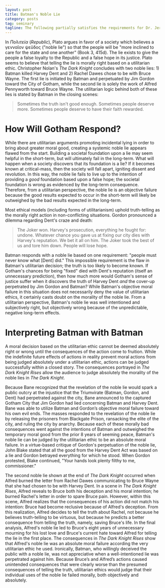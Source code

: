 ```yaml
---
layout: post
title: Batman's Noble Lie
category: posts
tag: seminary
tagline: The following partially satisfies the requirements for Dr. Jeremy Evans' Introduction to Philosophy class at Southeastern Baptist Theological Seminary.
---
```


In *Πολιτεία* (*Republic*), Plato argues in favor of a society which believes a γενναῖον ψεῦδος ("noble lie") so that the people will be "more inclined to care for the state and one another" (Book 3, 415d).  The lie exists to give the people a false loyalty to the Republic and a false hope in its justice. Plato seems to believe that telling the lie is morally right based on a utilitarian ethic. Christopher Nolan's *The Dark Knight* concludes with two noble lies: 1) Batman killed Harvey Dent and 2) Rachel Dawes chose to be with Bruce Wayne. The first lie is initiated by Batman and perpetuated by Jim Gordon toward the City of Gotham, while the second lie is solely the work of Alfred Pennyworth toward Bruce Wayne. The utilitarian logic behind both of these lies is stated by Batman in the closing scenes:

> Sometimes the truth isn't good enough. Sometimes people deserve more. Sometimes people deserve to have their faith rewarded.

# How Will Gotham Respond?

While there are utilitarian arguments promoting incidental lying in order to bring about greater moral good, creating a systemic noble lie appears flawed from the start. Building a societal foundation upon a lie may seem helpful in the short-term, but will ultimately fail in the long-term. What will happen when a society discovers that its foundation is a lie? If it becomes known at critical-mass, then the society will fall apart, igniting dissent and revolution. In this way, the noble lie fails to live up to the intention of providing a *good* foundation based upon a false hope; the societal foundation is wrong as evidenced by the long-term consequence. Therefore, from a utilitarian perspective, the noble lie is an objective failure because the good results expected to occur in the short-term will likely be outweighed by the bad results expected in the long-term. 


Most ethical models (including forms of utilitarianism) uphold truth-telling as the morally right action in non-conflicting situations. Gordon pronounced a dilemma regarding Dent's craze and death:


> The Joker won. Harvey's prosecution, everything he fought for: undone. Whatever chance you gave us at fixing our city dies with Harvey's reputation. We bet it all on him. The Joker took the best of us and tore him down. People will lose hope.

Batman responds with a noble lie based on one requirement: "people must never know what [Dent] did." This impossible requirement is the flaw in Batman's utilitarian decision; the truth is too likely to become known. If Gotham's chances for being "fixed" died with Dent's reputation (itself an unnecessary prediction), then how much more would Gotham's sense of justice suffer when it discovers the truth of Harvey Dent *and* the cover-up perpetrated by Jim Gordon and Batman? While Batman's objective moral failure in this situation does not necessarily deny the value of utilitarian ethics, it certainly casts doubt on the morality of the noble lie. From a utilitarian perspective, Batman's noble lie was well intentioned and subjectively right, but objectively wrong because of the unpredictable, negative long-term effects.


# Interpreting Batman with Batman

A moral decision based on the utilitarian ethic cannot be deemed absolutely right or wrong until the consequences of the action come to fruition. While the indefinite future effects of actions in reality prevent moral actions from being judged absolutely under a utilitarian ethic, actions can be judged successfully within a closed story. The consequences portrayed in *The Dark Knight Rises* allow the audience to judge absolutely the morality of the noble lies in *The Dark Knight*. 


Because Bane recognized that the revelation of the noble lie would spark a public outcry at the injustice that the Triumvirate (Batman, Gordon, and Dent) had perpetrated against the city, Bane announced to the captured Gotham City that Jim Gordon had lied concerning Batman and Harvey Dent. Bane was able to utilize Batman and Gordon’s objective moral failure toward his own evil ends. The masses responded to the revelation of the noble lie by releasing the prisoners from Blackgate Prison, ransacking the elite of the city, and ruling the city by anarchy. Because each of these morally bad consequences went against the intentions of Batman and outweighed the temporary moral good from the prior 8 years of seeming peace, Batman's noble lie can be judged by the utilitarian ethic to be an absolute moral failure. In a virtue-based critique of Gordon's perpetuation of the noble lie, John Blake stated that all the good from the Harvey Dent Act was based on a lie and Gordon betrayed everything for which he stood. When Gordon protested, Blake continued, "Your hands look plenty filthy to me, commissioner."


The second noble lie shown at the end of *The Dark Knight* occurred when Alfred burned the letter from Rachel Dawes communicating to Bruce Wayne that she had chosen to be with Harvey Dent. In a scene in *The Dark Knight Rises*, Alfred reveals to Bruce both his deception and his moral intention; he burned Rachel's letter in order to spare Bruce pain. However, within this scene, Alfred realizes that the consequences of his action did not match his intention: Bruce had become reclusive because of Alfred's deception. From this realization, Alfred decides to tell the truth about Rachel, not because he believes truth-telling to be virtuous, but because he predicts a better consequence from telling the truth, namely, saving Bruce's life. In the final analysis, Alfred's noble lie led to Bruce's eight years of unnecessary mourning for his lost love and Bruce's current hate toward Alfred for telling the lie in the first place. The consequences in *The Dark Knight Rises* show that Alfred's noble lie was an absolute moral failure according the very utilitarian ethic he used. Ironically, Batman, who willingly deceived the public with a noble lie, was not appreciative when a well-intentioned lie was perpetrated against him. Because Bruce’s and Alfred’s actions caused unintended consequences that were clearly worse than the presumed consequences of telling the truth, utilitarian ethics would judge that their individual uses of the noble lie failed morally, both objectively and absolutely.
